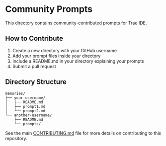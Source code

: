 # Community Prompts

This directory contains community-contributed prompts for Trae IDE.

## How to Contribute

1. Create a new directory with your GitHub username
2. Add your prompt files inside your directory
3. Include a README.md in your directory explaining your prompts
4. Submit a pull request

## Directory Structure

```
memories/
├── your-username/
│   ├── README.md
│   ├── prompt1.md
│   └── prompt2.md
└── another-username/
    ├── README.md
    └── prompts/
```

See the main [CONTRIBUTING.md](../CONTRIBUTING.md) file for more details on contributing to this repository.